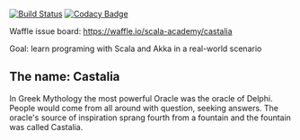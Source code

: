 
[![Build Status](https://travis-ci.org/scala-academy/castalia.svg?branch=master)](https://travis-ci.org/scala-academy/castalia)
[![Codacy Badge](https://api.codacy.com/project/badge/06b7d35d307c44b29d20e3d9c25b1ee2)](https://www.codacy.com/app/github_10/stubserver)

Waffle issue board: https://waffle.io/scala-academy/castalia

Goal: learn programing with Scala and Akka in a real-world scenario

## The name: Castalia

In Greek Mythology the most powerful Oracle was the oracle of Delphi.
People would come from all around with question, seeking answers. The
oracle's source of inspiration sprang fourth from a fountain and the fountain
was called Castalia.
